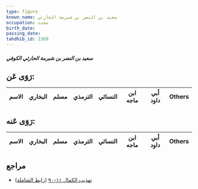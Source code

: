 ```yaml
---
type: figure
known_name: سعيد بن النضر بن شبرمة الحارثي
occupation: محدث
birth_date:
passing_date:
tahdhib_id: 2369
---
```

##### سعيد بن النضر بن شبرمة الحارثي الكوفي

## رَوَى عَن:
| الاسم | البخاري | مسلم | الترمذي | النسائي | ابن ماجه | أبي داود | Others |
| ----- | ------- | ---- | ------- | ------- | -------- | -------- | ------ |
## رَوَى عَنه:
| الاسم | البخاري | مسلم | الترمذي | النسائي | ابن ماجه | أبي داود | Others |
| ----- | ------- | ---- | ------- | ------- | -------- | -------- | ------ |
## مراجع
- [تهذيب الكمال ١١-٩٠](obsidian://open?vault=Tahdhib-al-Kamal&file=Figures/٢٣٦٩-سعيد%20بن%20النضر%20بن%20شبرمة%20الحارثي%20الكوفي) ([رابط الشاملة](https://shamela.ws/book/3722/5410))
